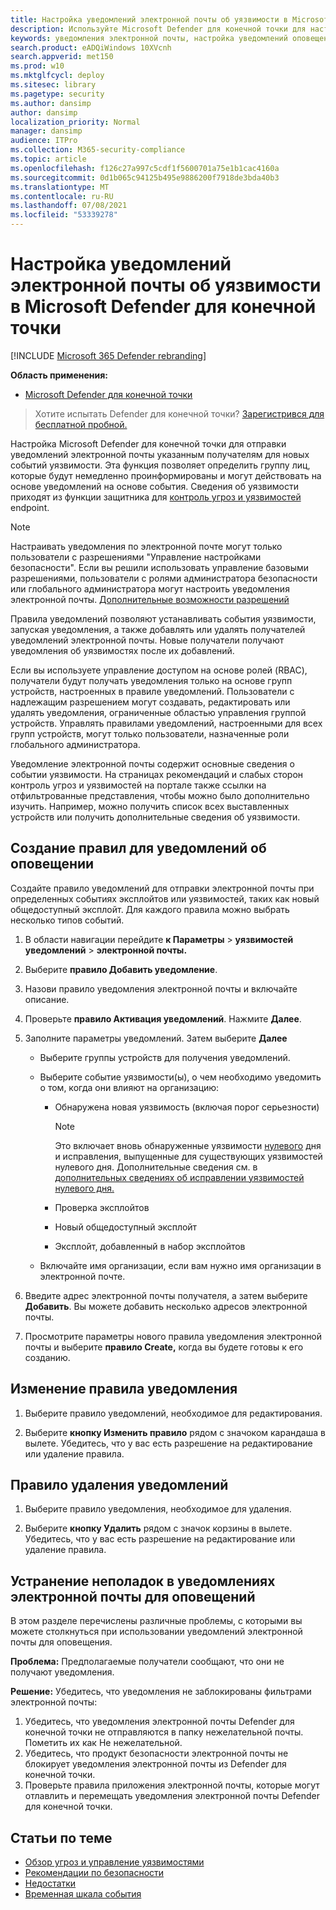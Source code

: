 ```yaml
---
title: Настройка уведомлений электронной почты об уязвимости в Microsoft Defender для конечной точки
description: Используйте Microsoft Defender для конечной точки для настройки параметров уведомлений электронной почты для событий уязвимости.
keywords: уведомления электронной почты, настройка уведомлений оповещений, Microsoft Defender для конечной точки, уведомления Microsoft Defender для конечных точек, оповещения Microsoft Defender для конечных точек, windows 10 корпоративный, windows 10 образования
search.product: eADQiWindows 10XVcnh
search.appverid: met150
ms.prod: w10
ms.mktglfcycl: deploy
ms.sitesec: library
ms.pagetype: security
ms.author: dansimp
author: dansimp
localization_priority: Normal
manager: dansimp
audience: ITPro
ms.collection: M365-security-compliance
ms.topic: article
ms.openlocfilehash: f126c27a997c5cdf1f5600701a75e1b1cac4160a
ms.sourcegitcommit: 0d1b065c94125b495e9886200f7918de3bda40b3
ms.translationtype: MT
ms.contentlocale: ru-RU
ms.lasthandoff: 07/08/2021
ms.locfileid: "53339278"
---
```

# <a name="configure-vulnerability-email-notifications-in-microsoft-defender-for-endpoint"></a>Настройка уведомлений электронной почты об уязвимости в Microsoft Defender для конечной точки

[!INCLUDE [Microsoft 365 Defender rebranding](../../includes/microsoft-defender.md)]

**Область применения:**
- [Microsoft Defender для конечной точки](https://go.microsoft.com/fwlink/?linkid=2154037)

>Хотите испытать Defender для конечной точки? [Зарегистрився для бесплатной пробной.](https://www.microsoft.com/microsoft-365/windows/microsoft-defender-atp?ocid=docs-wdatp-emailconfig-abovefoldlink)

Настройка Microsoft Defender для конечной точки для отправки уведомлений электронной почты указанным получателям для новых событий уязвимости. Эта функция позволяет определить группу лиц, которые будут немедленно проинформированы и могут действовать на основе уведомлений на основе события. Сведения об уязвимости приходят из функции защитника для [контроль угроз и уязвимостей](next-gen-threat-and-vuln-mgt.md) endpoint.

> [!NOTE]
> Настраивать уведомления по электронной почте могут только пользователи с разрешениями "Управление настройками безопасности". Если вы решили использовать управление базовыми разрешениями, пользователи с ролями администратора безопасности или глобального администратора могут настроить уведомления электронной почты. [Дополнительные возможности разрешений](user-roles.md)

Правила уведомлений позволяют устанавливать события уязвимости, запуская уведомления, а также добавлять или удалять получателей уведомлений электронной почты. Новые получатели получают уведомления об уязвимостях после их добавлений.

Если вы используете управление доступом на основе ролей (RBAC), получатели будут получать уведомления только на основе групп устройств, настроенных в правиле уведомлений.
Пользователи с надлежащим разрешением могут создавать, редактировать или удалять уведомления, ограниченные областью управления группой устройств. Управлять правилами уведомлений, настроенными для всех групп устройств, могут только пользователи, назначенные роли глобального администратора.

Уведомление электронной почты содержит основные сведения о событии уязвимости. На страницах рекомендаций и слабых сторон контроль угроз и уязвимостей [](tvm-security-recommendation.md) на портале также ссылки на отфильтрованные представления, чтобы можно было дополнительно изучить. [](tvm-weaknesses.md) Например, можно получить список всех выставленных устройств или получить дополнительные сведения об уязвимости.

## <a name="create-rules-for-alert-notifications"></a>Создание правил для уведомлений об оповещении

Создайте правило уведомлений для отправки электронной почты при определенных событиях эксплойтов или уязвимостей, таких как новый общедоступный эксплойт. Для каждого правила можно выбрать несколько типов событий.

1. В области навигации перейдите **к Параметры**  >  **уязвимостей уведомлений**  >  **электронной почты.**

2. Выберите **правило Добавить уведомление**.

3. Назови правило уведомления электронной почты и включайте описание.

4. Проверьте **правило Активация уведомлений**. Нажмите **Далее**.

5. Заполните параметры уведомлений. Затем выберите **Далее**

    - Выберите группы устройств для получения уведомлений.
    - Выберите событие уязвимости(ы), о чем необходимо уведомить о том, когда они влияют на организацию:
        - Обнаружена новая уязвимость (включая порог серьезности)

            > [!NOTE]
            > Это включает вновь обнаруженные уязвимости [нулевого](tvm-zero-day-vulnerabilities.md) дня и исправления, выпущенные для существующих уязвимостей нулевого дня. Дополнительные сведения см. в [дополнительных сведениях об исправлении уязвимостей нулевого дня.](tvm-zero-day-vulnerabilities.md#patching-zero-day-vulnerabilities)

        - Проверка эксплойтов
        - Новый общедоступный эксплойт
        - Эксплойт, добавленный в набор эксплойтов

    - Включайте имя организации, если вам нужно имя организации в электронной почте.

6. Введите адрес электронной почты получателя, а затем выберите **Добавить**. Вы можете добавить несколько адресов электронной почты.

7. Просмотрите параметры нового правила уведомления электронной почты и выберите **правило Create,** когда вы будете готовы к его созданию.

## <a name="edit-a-notification-rule"></a>Изменение правила уведомления

1. Выберите правило уведомлений, необходимое для редактирования.

2. Выберите **кнопку Изменить правило** рядом с значоком карандаша в вылете. Убедитесь, что у вас есть разрешение на редактирование или удаление правила.

## <a name="delete-notification-rule"></a>Правило удаления уведомлений

1. Выберите правило уведомления, необходимое для удаления.

2. Выберите **кнопку Удалить** рядом с значок корзины в вылете. Убедитесь, что у вас есть разрешение на редактирование или удаление правила.

## <a name="troubleshoot-email-notifications-for-alerts"></a>Устранение неполадок в уведомлениях электронной почты для оповещений

В этом разделе перечислены различные проблемы, с которыми вы можете столкнуться при использовании уведомлений электронной почты для оповещения.

**Проблема:** Предполагаемые получатели сообщают, что они не получают уведомления.

**Решение:** Убедитесь, что уведомления не заблокированы фильтрами электронной почты:

1. Убедитесь, что уведомления электронной почты Defender для конечной точки не отправляются в папку нежелательной почты. Пометить их как Не нежелательной.
2. Убедитесь, что продукт безопасности электронной почты не блокирует уведомления электронной почты из Defender для конечной точки.
3. Проверьте правила приложения электронной почты, которые могут отлавлить и перемещать уведомления электронной почты Defender для конечной точки.

## <a name="related-topics"></a>Статьи по теме

- [Обзор угроз и управление уязвимостями](next-gen-threat-and-vuln-mgt.md)
- [Рекомендации по безопасности](tvm-security-recommendation.md)
- [Недостатки](tvm-weaknesses.md)
- [Временная шкала события](threat-and-vuln-mgt-event-timeline.md)
